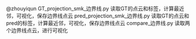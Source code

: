 
@zhouyiqun
GT_projection_smk_边界线.py 读取GT的点云和标签，计算最近邻，可视化，保存边界线点云
pred_projection_smk_边界线.py 读取GT的点云和pred的标签，计算最近邻，可视化，保存边界线点云
compare_边界线.py 读取两个边界线点云，进行可视化

